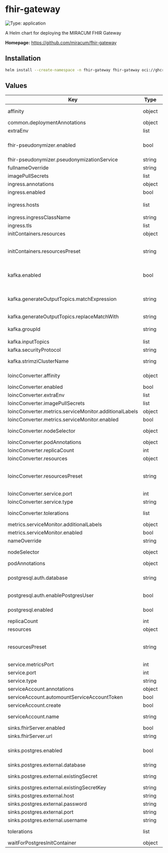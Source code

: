 # fhir-gateway

![Type: application](https://img.shields.io/badge/Type-application-informational?style=flat-square)

A Helm chart for deploying the MIRACUM FHIR Gateway

**Homepage:** <https://github.com/miracum/fhir-gateway>

## Installation

```sh
helm install --create-namespace -n fhir-gateway fhir-gateway oci://ghcr.io/miracum/charts/fhir-gateway
```

## Values

| Key                                                    | Type   | Default                                               | Description                                                                                                                                                                                                                                                                                                                                   |
| ------------------------------------------------------ | ------ | ----------------------------------------------------- | --------------------------------------------------------------------------------------------------------------------------------------------------------------------------------------------------------------------------------------------------------------------------------------------------------------------------------------------- |
| affinity                                               | object | `{}`                                                  | affinity for pods assignment see: <https://kubernetes.io/docs/concepts/configuration/assign-pod-node/#affinity-and-anti-affinity>                                                                                                                                                                                                             |
| common.deploymentAnnotations                           | object | `{}`                                                  | metadata.annotations to apply to all deployments                                                                                                                                                                                                                                                                                              |
| extraEnv                                               | list   | `[]`                                                  | extra environment vars to set on the FHIR gateway container                                                                                                                                                                                                                                                                                   |
| fhir-pseudonymizer.enabled                             | bool   | `true`                                                | whether to enable the FHIR Pseudonymizer - a thin, FHIR-native wrapper on top of gPAS, Vfps, or entici with additional options for anonymization. if this is set to false, then the FHIR gateway will not attempt to pseudonymize/anonymize the resources.                                                                                    |
| fhir-pseudonymizer.pseudonymizationService             | string | `"None"`                                              | set the pseudonymization service backend                                                                                                                                                                                                                                                                                                      |
| fullnameOverride                                       | string | `""`                                                  | String to fully override fullname template                                                                                                                                                                                                                                                                                                    |
| imagePullSecrets                                       | list   | `[]`                                                  | image pull secrets for the pod                                                                                                                                                                                                                                                                                                                |
| ingress.annotations                                    | object | `{}`                                                  | ingress annotations                                                                                                                                                                                                                                                                                                                           |
| ingress.enabled                                        | bool   | `false`                                               | if enabled, create an Ingress to expose the FHIR Gateway outside the cluster                                                                                                                                                                                                                                                                  |
| ingress.hosts                                          | list   | `[{"host":"chart-example.local","paths":["/"]}]`      | configure the hostname                                                                                                                                                                                                                                                                                                                        |
| ingress.ingressClassName                               | string | `""`                                                  | the ingressClassName                                                                                                                                                                                                                                                                                                                          |
| ingress.tls                                            | list   | `[]`                                                  | TLS config                                                                                                                                                                                                                                                                                                                                    |
| initContainers.resources                               | object | `{}`                                                  | configure the init containers pods resource requests and limits manually                                                                                                                                                                                                                                                                      |
| initContainers.resourcesPreset                         | string | `"nano"`                                              | set container resources according to one common preset (allowed values: none, nano, micro, small, medium, large, xlarge, 2xlarge). This is ignored if primary.resources is set (primary.resources is recommended for production). More information: <https://github.com/bitnami/charts/blob/main/bitnami/common/templates/_resources.tpl#L15> |
| kafka.enabled                                          | bool   | `false`                                               | if enabled, the FHIR Gateway will read resources from the specified Kafka topics `inputTopics` and write them to dynamic output topics. Requires the Kafka cluster to be configured using <https://strimzi.io/>.                                                                                                                              |
| kafka.generateOutputTopics.matchExpression             | string | `"^"`                                                 | Allows for dynamically generating the Kafka output topic's name based on the input topic. Set to a regular expression which is applied to the input topic and the first match is replaced with the value of `kafka.generateOutputTopics.replaceWith`. You can set this to "^" to add a prefix to the output topic.                            |
| kafka.generateOutputTopics.replaceMatchWith            | string | `"fhir.post-gateway."`                                | value to replace the first regex match with                                                                                                                                                                                                                                                                                                   |
| kafka.groupId                                          | string | `"{{ include \"fhir-gateway.fullname\" . }}-gateway"` | the Kafka consumer group id. Evaluated as a template.                                                                                                                                                                                                                                                                                         |
| kafka.inputTopics                                      | list   | `["fhir-raw"]`                                        | list of Kafka topics to read FHIR resources from                                                                                                                                                                                                                                                                                              |
| kafka.securityProtocol                                 | string | `"PLAINTEXT"`                                         | either PLAINTEXT or SSL                                                                                                                                                                                                                                                                                                                       |
| kafka.strimziClusterName                               | string | `"my-cluster"`                                        | name of the Strimzi Kafka CRD this gateway should connect to. This is used to resolve the Kafka bootstrap service.                                                                                                                                                                                                                            |
| loincConverter.affinity                                | object | `{}`                                                  | affinity for pods assignment see: <https://kubernetes.io/docs/concepts/configuration/assign-pod-node/#affinity-and-anti-affinity>                                                                                                                                                                                                             |
| loincConverter.enabled                                 | bool   | `true`                                                | whether to enable the LOINC conversion and harmonization service                                                                                                                                                                                                                                                                              |
| loincConverter.extraEnv                                | list   | `[]`                                                  | extra environment variables to set on the loinc conversion container                                                                                                                                                                                                                                                                          |
| loincConverter.imagePullSecrets                        | list   | `[]`                                                  | credentials to use when pulling the image                                                                                                                                                                                                                                                                                                     |
| loincConverter.metrics.serviceMonitor.additionalLabels | object | `{}`                                                  | additional labels for the ServiceMonitor resource, e.g. `release: prometheus`                                                                                                                                                                                                                                                                 |
| loincConverter.metrics.serviceMonitor.enabled          | bool   | `false`                                               | if enabled, creates a ServiceMonitor instance for Prometheus Operator-based monitoring                                                                                                                                                                                                                                                        |
| loincConverter.nodeSelector                            | object | `{}`                                                  | node labels for pods assignment see: <<https://kubernetes.io/docs/concepts/scheduling-eviction/assign-pod-node/>>                                                                                                                                                                                                                             |
| loincConverter.podAnnotations                          | object | `{}`                                                  | annotations for the pod                                                                                                                                                                                                                                                                                                                       |
| loincConverter.replicaCount                            | int    | `1`                                                   | if necessary, the service can easily scale horizontally                                                                                                                                                                                                                                                                                       |
| loincConverter.resources                               | object | `{}`                                                  | configure the resource requests and limits manually                                                                                                                                                                                                                                                                                           |
| loincConverter.resourcesPreset                         | string | `"medium"`                                            | set container resources according to one common preset (allowed values: none, nano, micro, small, medium, large, xlarge, 2xlarge). This is ignored if primary.resources is set (primary.resources is recommended for production). More information: <https://github.com/bitnami/charts/blob/main/bitnami/common/templates/_resources.tpl#L15> |
| loincConverter.service.port                            | int    | `8080`                                                | port for the conversion REST endpoint                                                                                                                                                                                                                                                                                                         |
| loincConverter.service.type                            | string | `"ClusterIP"`                                         | service type                                                                                                                                                                                                                                                                                                                                  |
| loincConverter.tolerations                             | list   | `[]`                                                  | tolerations for pods assignment see: <https://kubernetes.io/docs/concepts/configuration/taint-and-toleration/>                                                                                                                                                                                                                                |
| metrics.serviceMonitor.additionalLabels                | object | `{}`                                                  | additional labels for the ServiceMonitor resource, e.g. `release: prometheus`                                                                                                                                                                                                                                                                 |
| metrics.serviceMonitor.enabled                         | bool   | `false`                                               | if enabled, creates a ServiceMonitor instance for Prometheus Operator-based monitoring                                                                                                                                                                                                                                                        |
| nameOverride                                           | string | `""`                                                  | String to partially override fullname template (will maintain the release name)                                                                                                                                                                                                                                                               |
| nodeSelector                                           | object | `{}`                                                  | node labels for pods assignment see: <<https://kubernetes.io/docs/concepts/scheduling-eviction/assign-pod-node/>>                                                                                                                                                                                                                             |
| podAnnotations                                         | object | `{}`                                                  | annotations to apply to the pod                                                                                                                                                                                                                                                                                                               |
| postgresql.auth.database                               | string | `"fhir_gateway"`                                      | name of the database to create see: <https://github.com/bitnami/containers/tree/main/bitnami/postgresql#creating-a-database-on-first-run>                                                                                                                                                                                                     |
| postgresql.auth.enablePostgresUser                     | bool   | `true`                                                | assign a password to the "postgres" admin user. Otherwise, remote access will be blocked for this user                                                                                                                                                                                                                                        |
| postgresql.enabled                                     | bool   | `true`                                                | enabled the included Postgres DB see <https://github.com/bitnami/charts/tree/master/bitnami/postgresql> for configuration options                                                                                                                                                                                                             |
| replicaCount                                           | int    | `1`                                                   | number of replicas. The application is well-suited to scale horizontally if required.                                                                                                                                                                                                                                                         |
| resources                                              | object | `{}`                                                  | manually set the resource requests and limits                                                                                                                                                                                                                                                                                                 |
| resourcesPreset                                        | string | `"small"`                                             | set container resources according to one common preset (allowed values: none, nano, micro, small, medium, large, xlarge, 2xlarge). This is ignored if primary.resources is set (primary.resources is recommended for production). More information: <https://github.com/bitnami/charts/blob/main/bitnami/common/templates/_resources.tpl#L15> |
| service.metricsPort                                    | int    | `8081`                                                | port of the actuator/metrics endpoint                                                                                                                                                                                                                                                                                                         |
| service.port                                           | int    | `8080`                                                | port of the FHIR REST endpoint                                                                                                                                                                                                                                                                                                                |
| service.type                                           | string | `"ClusterIP"`                                         | service type                                                                                                                                                                                                                                                                                                                                  |
| serviceAccount.annotations                             | object | `{}`                                                  | annotations to add to the service account                                                                                                                                                                                                                                                                                                     |
| serviceAccount.automountServiceAccountToken            | bool   | `false`                                               | whether to automount the SA token.                                                                                                                                                                                                                                                                                                            |
| serviceAccount.create                                  | bool   | `false`                                               | specifies whether a service account should be created.                                                                                                                                                                                                                                                                                        |
| serviceAccount.name                                    | string | `""`                                                  | the name of the service account to use. If not set and create is true, a name is generated using the fullname template                                                                                                                                                                                                                        |
| sinks.fhirServer.enabled                               | bool   | `false`                                               | if enabled, sends all received resources to the specified FHIR server                                                                                                                                                                                                                                                                         |
| sinks.fhirServer.url                                   | string | `""`                                                  | URL of the FHIR server. Set basic auth parameters via `extraEnv`                                                                                                                                                                                                                                                                              |
| sinks.postgres.enabled                                 | bool   | `true`                                                | if enabled, writes all received FHIR resources to a Postgres DB if `postgresql.enabled=true`, then a Postgres DB is started as part of this installation. If `postgresql.enabled=false`, then `sinks.postgres.external.*` is used.                                                                                                            |
| sinks.postgres.external.database                       | string | `""`                                                  | name of the database to connect to                                                                                                                                                                                                                                                                                                            |
| sinks.postgres.external.existingSecret                 | string | `""`                                                  | can be used to specify the name of an existing secret containing the PostgreSQL password. An alternative to setting the password above.                                                                                                                                                                                                       |
| sinks.postgres.external.existingSecretKey              | string | `"postgresql-password"`                               | the key inside the `existingSecret` containing the password.                                                                                                                                                                                                                                                                                  |
| sinks.postgres.external.host                           | string | `""`                                                  | host or server name                                                                                                                                                                                                                                                                                                                           |
| sinks.postgres.external.password                       | string | `""`                                                  | password for the user                                                                                                                                                                                                                                                                                                                         |
| sinks.postgres.external.port                           | string | `"5432"`                                              | port                                                                                                                                                                                                                                                                                                                                          |
| sinks.postgres.external.username                       | string | `""`                                                  | username to authenticate as                                                                                                                                                                                                                                                                                                                   |
| tolerations                                            | list   | `[]`                                                  | tolerations for pods assignment see: <https://kubernetes.io/docs/concepts/configuration/taint-and-toleration/>                                                                                                                                                                                                                                |
| waitForPostgresInitContainer                           | object | `{}`                                                  |                                                                                                                                                                                                                                                                                                                                               |
